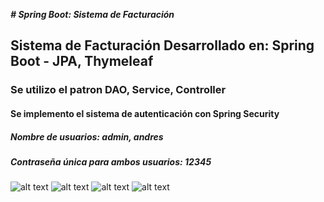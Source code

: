 ***# Spring Boot: Sistema de Facturación***

## Sistema de Facturación Desarrollado en: Spring Boot - JPA, Thymeleaf
### Se utilizo el patron DAO, Service, Controller 
#### Se implemento el sistema de autenticación con Spring Security


##### Nombre de usuarios: admin, andres
##### Contraseña única para ambos usuarios: 12345

![alt text](https://i.ibb.co/4j33x0f/image.png)
![alt text](https://i.ibb.co/fXKdBJ7/image.png)
![alt text](https://i.ibb.co/YthS0n6/image.png)
![alt text](https://i.ibb.co/XJ45cJh/image.png)

